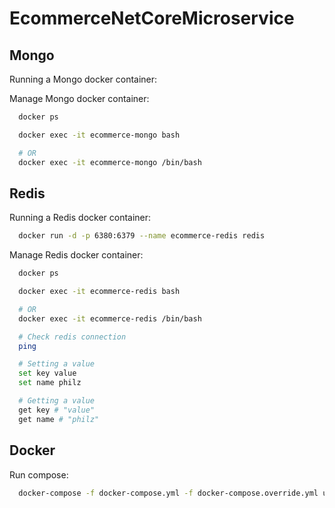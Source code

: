 # EcommerceNetCoreMicroservice

## Mongo

Running a Mongo docker container:

Manage Mongo docker container:

```bash
  docker ps

  docker exec -it ecommerce-mongo bash

  # OR
  docker exec -it ecommerce-mongo /bin/bash
```

## Redis

Running a Redis docker container:

```bash
  docker run -d -p 6380:6379 --name ecommerce-redis redis
```

Manage Redis docker container:

```bash
  docker ps

  docker exec -it ecommerce-redis bash

  # OR
  docker exec -it ecommerce-redis /bin/bash

  # Check redis connection
  ping

  # Setting a value
  set key value
  set name philz

  # Getting a value
  get key # "value"
  get name # "philz"

```

## Docker

Run compose:

```bash
  docker-compose -f docker-compose.yml -f docker-compose.override.yml up -d
```
